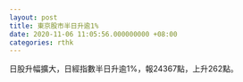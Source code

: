 ```yaml
---
layout: post
title: 東京股市半日升逾1%
date: 2020-11-06 11:05:56.000000000 +08:00
categories: rthk
---
```


日股升幅擴大，日經指數半日升逾1%，報24367點，上升262點。
